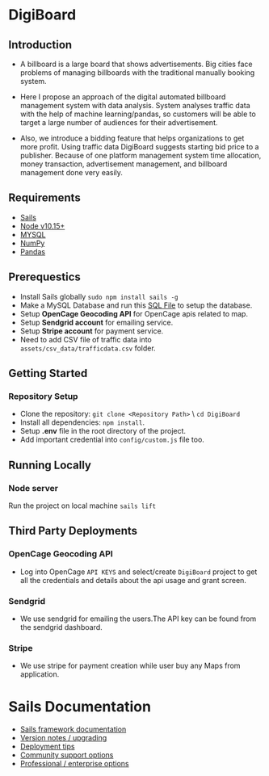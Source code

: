 # DigiBoard

## Introduction

- A billboard is a large board that shows advertisements. Big cities face problems of managing billboards with the traditional manually booking system.

- Here I propose an approach of the digital automated billboard management system with data analysis. System analyses traffic data with the help of machine learning/pandas, so customers will be able to target a large number of
audiences for their advertisement.

- Also, we introduce a bidding feature that helps organizations to get more profit. Using traffic data DigiBoard suggests starting bid price to a publisher.
Because of one platform management system time allocation, money transaction, advertisement management, and billboard management done very easily.


## Requirements

+ [Sails](https://sailsjs.com/get-started)
+ [Node v10.15+](https://nodejs.org/en/download/current/)
+ [MYSQL](https://www.mysql.com/downloads/)
+ [NumPy](https://numpy.org/)
+ [Pandas](https://pandas.pydata.org/)


## Prerequestics

+ Install Sails globally `sudo npm install sails -g`
+ Make a MySQL Database and run this [SQL File](https://www.mysql.com/downloads/) to setup the database.
+ Setup **OpenCage Geocoding API** for OpenCage apis related to map.
+ Setup **Sendgrid account** for emailing service.
+ Setup **Stripe account** for payment service.
+ Need to add CSV file of traffic data into `assets/csv_data/trafficdata.csv` folder.


## Getting Started

### Repository Setup

+ Clone the repository:
    `git clone <Repository Path>` \\
    `cd DigiBoard`
+ Install all dependencies: `npm install`.
+ Setup **.env** file in the root directory of the project.
+ Add important credential into `config/custom.js` file too.


## Running Locally

### Node server

Run the project on local machine
`sails lift`


## Third Party Deployments

### OpenCage Geocoding API

+ Log into OpenCage `API KEYS` and select/create `DigiBoard` project to get all the credentials and details about the api usage and grant screen.

### Sendgrid

+ We use sendgrid for emailing the users.The API key can be found from the sendgrid dashboard.

### Stripe

+ We use stripe for payment creation while user buy any Maps from application.


# Sails Documentation

+ [Sails framework documentation](https://sailsjs.com/get-started)
+ [Version notes / upgrading](https://sailsjs.com/documentation/upgrading)
+ [Deployment tips](https://sailsjs.com/documentation/concepts/deployment)
+ [Community support options](https://sailsjs.com/support)
+ [Professional / enterprise options](https://sailsjs.com/enterprise)
